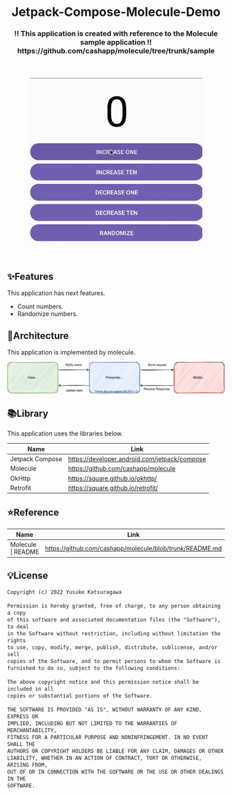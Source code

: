 <h1 align="center">
    Jetpack-Compose-Molecule-Demo
</h1>

<h3 align="center">
    !! This application is created with reference to the Molecule sample application !!
    https://github.com/cashapp/molecule/tree/trunk/sample
</h3>

<h3 align="center">
    <img align="center" width=399 src="./docs/sample.gif" vspace="30">
</h3>


## ✨Features

This application has next features.

- Count numbers.
- Randomize numbers.

## 🏢Architecture

This application is implemented by molecule.

![](./docs/architecture.drawio.svg)


## 📚Library

This application uses the libraries below.

| Name                  | Link                                                         |
| --------------------- | ------------------------------------------------------------ |
| Jetpack Compose       | https://developer.android.com/jetpack/compose                |
| Molecule              | https://github.com/cashapp/molecule                          |
| OkHttp                | https://square.github.io/okhttp/                             |
| Retrofit              | https://square.github.io/retrofit/                           |

## ⭐Reference

| Name                                                         | Link                                                         |
| ------------------------------------------------------------ | ------------------------------------------------------------ |
| Molecule \| README | https://github.com/cashapp/molecule/blob/trunk/README.md |

## 💡License

```
Copyright (c) 2022 Yusuke Katsuragawa

Permission is hereby granted, free of charge, to any person obtaining a copy
of this software and associated documentation files (the "Software"), to deal
in the Software without restriction, including without limitation the rights
to use, copy, modify, merge, publish, distribute, sublicense, and/or sell
copies of the Software, and to permit persons to whom the Software is
furnished to do so, subject to the following conditions:

The above copyright notice and this permission notice shall be included in all
copies or substantial portions of the Software.

THE SOFTWARE IS PROVIDED "AS IS", WITHOUT WARRANTY OF ANY KIND, EXPRESS OR
IMPLIED, INCLUDING BUT NOT LIMITED TO THE WARRANTIES OF MERCHANTABILITY,
FITNESS FOR A PARTICULAR PURPOSE AND NONINFRINGEMENT. IN NO EVENT SHALL THE
AUTHORS OR COPYRIGHT HOLDERS BE LIABLE FOR ANY CLAIM, DAMAGES OR OTHER
LIABILITY, WHETHER IN AN ACTION OF CONTRACT, TORT OR OTHERWISE, ARISING FROM,
OUT OF OR IN CONNECTION WITH THE SOFTWARE OR THE USE OR OTHER DEALINGS IN THE
SOFTWARE.
```
